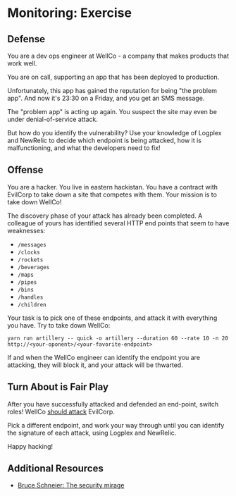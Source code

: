 # Monitoring: Exercise

## Defense

You are a dev ops engineer at WellCo - a company that makes products that work well.

You are on call, supporting an app that has been deployed to production.

Unfortunately, this app has gained the reputation for being "the problem app". And now it's 23:30 on a Friday, and you get an SMS message.

The "problem app" is acting up again. You suspect the site may even be under denial-of-service attack.

But how do you identify the vulnerability? Use your knowledge of Logplex and NewRelic to decide which endpoint is being attacked, how it is malfunctioning, and what the developers need to fix!

## Offense

You are a hacker. You live in eastern hackistan. You have a contract with EvilCorp to take down a site that competes with them. Your mission is to take down WellCo!

The discovery phase of your attack has already been completed. A colleague of yours has identified several HTTP end points that seem to have weaknesses:

- `/messages`
- `/clocks`
- `/rockets`
- `/beverages`
- `/maps`
- `/pipes`
- `/bins`
- `/handles`
- `/children`

Your task is to pick one of these endpoints, and attack it with everything you have. Try to take down WellCo:

```
yarn run artillery -- quick -o artillery --duration 60 --rate 10 -n 20 http://<your-oponent>/<your-favorite-endpoint>
```

If and when the WellCo engineer can identify the endpoint you are attacking, they will block it, and your attack will be thwarted.

## Turn About is Fair Play

After you have successfully attacked and defended an end-point, switch roles! WellCo [should attack](https://youtu.be/rLITAQi0aj0?t=1m15s) EvilCorp.

Pick a different endpoint, and work your way through until you can identify the signature of each attack, using Logplex and NewRelic.

Happy hacking!

## Additional Resources

- [Bruce Schneier: The security mirage](https://www.ted.com/talks/bruce_schneier)
